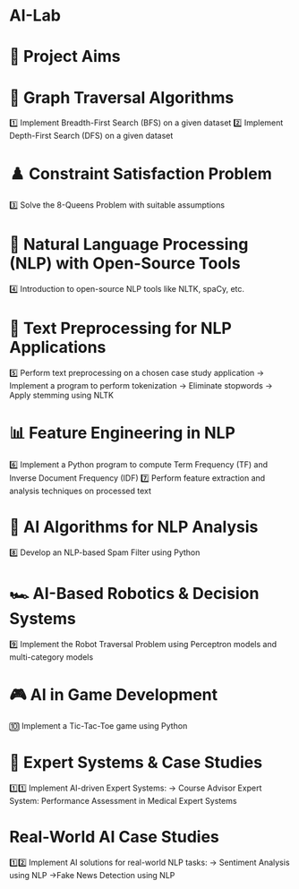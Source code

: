 # AI-Lab

# 📌 Project Aims
# 🔹 Graph Traversal Algorithms
1️⃣ Implement Breadth-First Search (BFS) on a given dataset
2️⃣ Implement Depth-First Search (DFS) on a given dataset

# ♟️ Constraint Satisfaction Problem
3️⃣ Solve the 8-Queens Problem with suitable assumptions

# 📖 Natural Language Processing (NLP) with Open-Source Tools
4️⃣ Introduction to open-source NLP tools like NLTK, spaCy, etc.

# 📝 Text Preprocessing for NLP Applications
5️⃣ Perform text preprocessing on a chosen case study application
-> Implement a program to perform tokenization
-> Eliminate stopwords
-> Apply stemming using NLTK

# 📊 Feature Engineering in NLP
6️⃣ Implement a Python program to compute Term Frequency (TF) and Inverse Document Frequency (IDF)
7️⃣ Perform feature extraction and analysis techniques on processed text

# 🤖 AI Algorithms for NLP Analysis
8️⃣ Develop an NLP-based Spam Filter using Python

# 🏎️ AI-Based Robotics & Decision Systems
9️⃣ Implement the Robot Traversal Problem using Perceptron models and multi-category models

# 🎮 AI in Game Development
🔟 Implement a Tic-Tac-Toe game using Python

# 🏥 Expert Systems & Case Studies
1️⃣1️⃣ Implement AI-driven Expert Systems:
-> Course Advisor Expert System: Performance Assessment in Medical Expert Systems

# Real-World AI Case Studies
1️⃣2️⃣ Implement AI solutions for real-world NLP tasks:
-> Sentiment Analysis using NLP
->Fake News Detection using NLP
